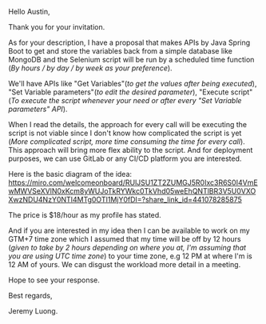 Hello Austin,

Thank you for your invitation.

As for your description, I have a proposal that makes APIs by Java Spring Boot to get and store the variables back from a simple database like MongoDB and the Selenium script will be run by a scheduled time function (*By hours / by day / by week as your preference*). 

We'll have APIs like "Get Variables"(*to get the values after being executed*), "Set Variable parameters"(*to edit the desired parameter*), "Execute script"(*To execute the script whenever your need or after every "Set Variable parameters" API*). 

When I read the details, the approach for every call will be executing the script is not viable since I don't know how complicated the script is yet (*More complicated script, more time consuming the time for every call*). This approach will bring more flex ability to the script. And for deployment purposes, we can use GitLab or any CI/CD platform you are interested.

Here is the basic diagram of the idea: https://miro.com/welcomeonboard/RUlJSU1ZT2ZUMGJ5R0Ixc3R6S0I4VmEwMWVSeXVlN0xKcm8yWUJoTkRYWkc0TkVhd05weEhQNTlBR3V5U0VXOXwzNDU4NzY0NTI4MTg0OTI1MjY0fDI=?share_link_id=441078285875

The price is $18/hour as my profile has stated. 

And if you are interested in my idea then I can be available to work on my GTM+7 time zone which I assumed that my time will be off by 12 hours (*given to take by 2 hours depending on where you at, I'm assuming that you are using UTC time zone*) to your time zone, e.g 12 PM at where I'm is 12 AM of yours. We can disgust the workload more detail in a meeting.

Hope to see your response.

Best regards,

Jeremy Luong.